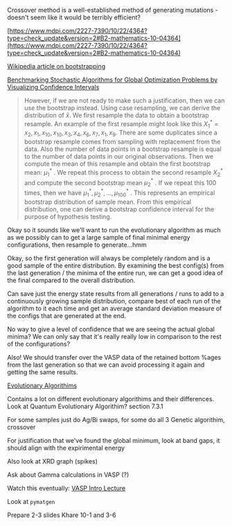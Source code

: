 Crossover method is a well-established method of generating mutations - doesn't seem like it would be terribly efficient?

[https://www.mdpi.com/2227-7390/10/22/4364?type=check_update&version=2#B2-mathematics-10-04364](https://www.mdpi.com/2227-7390/10/22/4364?type=check_update&version=2#B2-mathematics-10-04364) 

[Wikipedia article on bootstrapping](https://en.wikipedia.org/wiki/Bootstrapping_(statistics)) 

[Benchmarking Stochastic Algorithms for Global Optimization Problems by Visualizing Confidence Intervals](https://ieeexplore.ieee.org/stamp/stamp.jsp?arnumber=7845658) 

> However, if we are not ready to make such a justification, then we can use the bootstrap instead. Using case resampling, we can derive the distribution of $\bar {x}$. We first resample the data to obtain a bootstrap resample. An example of the first resample might look like this $X_1^* = x_2, x_1, x_{10}, x_{10}, x_3, x_4, x_6, x_7, x_1, x_9$. There are some duplicates since a bootstrap resample comes from sampling with replacement from the data. Also the number of data points in a bootstrap resample is equal to the number of data points in our original observations. Then we compute the mean of this resample and obtain the first bootstrap mean: $\mu_1^*$ . We repeat this process to obtain the second resample $X_2^*$ and compute the second bootstrap mean $μ_2^*$ . If we repeat this 100 times, then we have $μ_1^*, μ_2^*, ..., μ_{100}^*$ . This represents an empirical bootstrap distribution of sample mean. From this empirical distribution, one can derive a bootstrap confidence interval for the purpose of hypothesis testing.

Okay so it sounds like we'll want to run the evolutionary algorithm as much as we possibly can to get a large sample of final minimal energy configurations, then resample to generate...hmm

Okay, so the first generation will always be completely random and is a good sample of the entire distribution. By examining the best config(s) from the last generation / the minima of the entire run, we can get a good idea of the final compared to the overall distribution. 

Can save just the energy state results from all generations / runs to add to a continuously growing sample distribution, compare best of each run of the algorithm to it each time and get an average standard deviation measure of the configs that are generated at the end. 

No way to give a level of confidence that we are seeing the actual global minima? We can only say that it's really really low in comparison to the rest of the configurations?

Also! We should transfer over the VASP data of the retained bottom %ages from the last generation so that we can avoid processing it again and getting the same results. 

[Evolutionary Algorithims](https://doc.lagout.org/science/0_Computer%20Science/2_Algorithms/Evolutionary%20Algorithms%20%5BKita%202011%5D.pdf)

Contains a lot on different evolutionary algorithims and their differences. Look at Quantum Evolutionary Algorithim? section 7.3.1

For some samples just do Ag/Bi swaps, for some do all 3
Genetic algorithim, crossover

For justification that we've found the global minimum, look at band gaps, it should align with the expirimental energy

Also look at XRD graph (spikes)

Ask about Gamma calculations in VASP (?)

Watch this eventually: [VASP Intro Lecture](https://youtu.be/Fv3F4LHGPuc) 

Look at `pymatgen`

Prepare 2-3 slides
Khare 10-1 and 3-6
